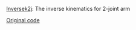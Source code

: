 [Inversek2j](http://axbench.org/): The inverse kinematics for 2-joint arm

[Original code](https://bitbucket.org/act-lab/axbench/src/master/applications/inversek2j/src/inversek2j.cpp)
